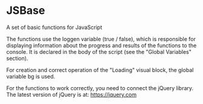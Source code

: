 # JSBase
A set of basic functions for JavaScript

The functions use the loggen variable (true / false), which is responsible for displaying information about the progress and results of the functions to the console. It is declared in the body of the script (see the "Global Variables" section).

For creation and correct operation of the "Loading" visual block, the global variable bg is used.

For the functions to work correctly, you need to connect the jQuery library. The latest version of jQuery is at: https://jquery.com 
